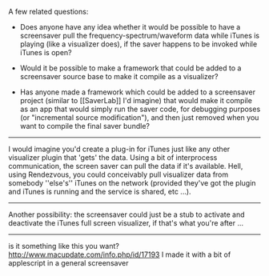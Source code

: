 
A few related questions:

-  Does anyone have any idea whether it would be possible to have a screensaver pull the frequency-spectrum/waveform data while iTunes is playing (like a visualizer does), if the saver happens to be invoked while iTunes is open?

- Would it be possible to make a framework that could be added to a screensaver source base to make it compile as a visualizer?

- Has anyone made a framework which could be added to a screensaver project (similar to [[SaverLab]] I'd imagine) that would make it compile as an app that would simply run the saver code, for debugging purposes (or "incremental source modification"), and then just removed when you want to compile the final saver bundle?

----

I would imagine you'd create a plug-in for iTunes just like any other visualizer plugin that 'gets' the data. Using a bit of interprocess communication, the screen saver can pull the data if it's available. Hell, using Rendezvous, you could conceivably pull visualizer data from somebody ''else's'' iTunes on the network (provided they've got the plugin and iTunes is running and the service is shared, etc ...).

----

Another possibility:  the screensaver could just be a stub to activate and deactivate the iTunes full screen visualizer, if that's what you're after ...

----

is it something like this you want? http://www.macupdate.com/info.php/id/17193
I made it with a bit of applescript in a general screensaver